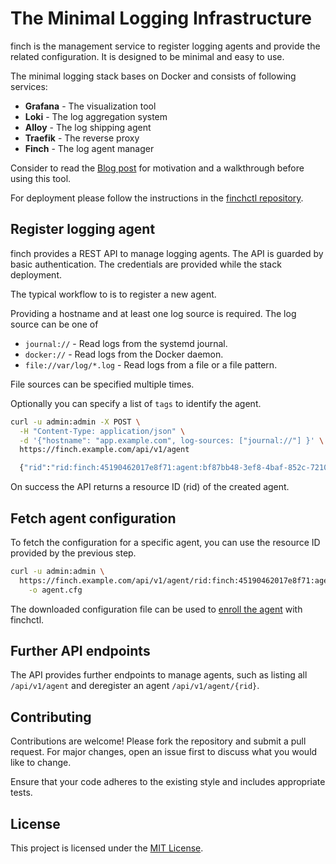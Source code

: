 # The Minimal Logging Infrastructure

finch is the management service to register logging agents and provide the
related configuration. It is designed to be minimal and easy to use.

The minimal logging stack bases on Docker and consists of following
services:

- **Grafana** - The visualization tool
- **Loki** - The log aggregation system
- **Alloy** - The log shipping agent
- **Traefik** - The reverse proxy
- **Finch** - The log agent manager

Consider to read the [Blog post](https://blog.tschaefer.org/posts/2025/08/17/finch-a-minimal-logging-stack/)
for motivation and a walkthrough before using this tool.

For deployment please follow the instructions in the [finchctl
repository](https://github.com/tschaefer/finchctl).

## Register logging agent

finch provides a REST API to manage logging agents. The API is guarded by
basic authentication. The credentials are provided while the stack deployment.

The typical workflow to is to register a new agent.

Providing a hostname and at least one log source is required. The log source
can be one of

- `journal://` - Read logs from the systemd journal.
- `docker://` - Read logs from the Docker daemon.
- `file://var/log/*.log` - Read logs from a file or a file pattern.

File sources can be specified multiple times.

Optionally you can specify a list of `tags` to identify the agent.

```bash
curl -u admin:admin -X POST \
  -H "Content-Type: application/json" \
  -d '{"hostname": "app.example.com", log-sources: ["journal://"] }' \
  https://finch.example.com/api/v1/agent

  {"rid":"rid:finch:45190462017e8f71:agent:bf87bb48-3ef8-4baf-852c-7210ac48baa4"}
```

On success the API returns a resource ID (rid) of the created agent.

## Fetch agent configuration

To fetch the configuration for a specific agent, you can use the resource ID
provided by the previous step.

```bash
curl -u admin:admin \
  https://finch.example.com/api/v1/agent/rid:finch:45190462017e8f71:agent:bf87bb48-3ef8-4baf-852c-7210ac48baa4/config \
    -o agent.cfg

```

The downloaded configuration file can be used to [enroll the
agent](https://github.com/tschaefer/finchctl?tab=readme-ov-file#enrolling-a-logging-agent)
with finchctl.

## Further API endpoints

The API provides further endpoints to manage agents, such as listing all
`/api/v1/agent` and deregister an agent `/api/v1/agent/{rid}`.

## Contributing

Contributions are welcome! Please fork the repository and submit a pull request.
For major changes, open an issue first to discuss what you would like to change.

Ensure that your code adheres to the existing style and includes appropriate tests.

## License

This project is licensed under the [MIT License](LICENSE).
